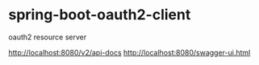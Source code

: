 # spring-boot-oauth2-client
oauth2 resource server

[http://localhost:8080/v2/api-docs](http://localhost:8080/v2/api-docs)
[http://localhost:8080/swagger-ui.html](http://localhost:8080/swagger-ui.html)